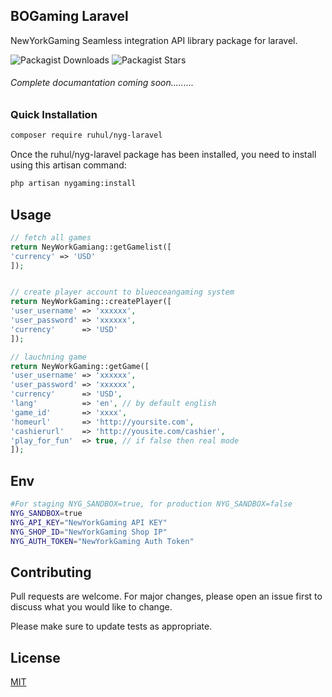 ## BOGaming Laravel 
NewYorkGaming Seamless integration API library package for laravel.

![Packagist Downloads](https://img.shields.io/packagist/dt/ruhul/nyg-laravel?style=plastic) ![Packagist Stars](https://img.shields.io/packagist/stars/ruhul/nygg-laravel?style=plastic)
###### Complete documantation coming soon.........

### Quick Installation

```bash
composer require ruhul/nyg-laravel
```

Once the ruhul/nyg-laravel package has been installed, you need to install using this artisan command:
```bash
php artisan nygaming:install
```
## Usage

```php
// fetch all games
return NeyWorkGamiang::getGamelist([
'currency' => 'USD'
]);


// create player account to blueoceangaming system
return NeyWorkGaming::createPlayer([
'user_username' => 'xxxxxx',
'user_password' => 'xxxxxx',
'currency'      => 'USD'
]);

// lauchning game
return NeyWorkGaming::getGame([
'user_username' => 'xxxxxx',
'user_password' => 'xxxxxx',
'currency'      => 'USD',
'lang'          => 'en', // by default english
'game_id'       => 'xxxx',
'homeurl'       => 'http://yoursite.com',
'cashierurl'    => 'http://yousite.com/cashier',
'play_for_fun'  => true, // if false then real mode
]);

```

## Env
````bash
#For staging NYG_SANDBOX=true, for production NYG_SANDBOX=false
NYG_SANDBOX=true
NYG_API_KEY="NewYorkGaming API KEY"
NYG_SHOP_ID="NewYorkGaming Shop IP"
NYG_AUTH_TOKEN="NewYorkGaming Auth Token"
````


## Contributing
Pull requests are welcome. For major changes, please open an issue first to discuss what you would like to change.

Please make sure to update tests as appropriate.

## License
[MIT](https://choosealicense.com/licenses/mit/)
